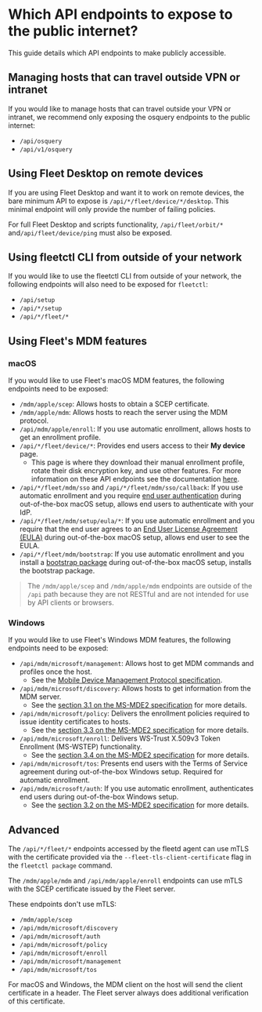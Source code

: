 # Which API endpoints to expose to the public internet?

This guide details which API endpoints to make publicly accessible.

## Managing hosts that can travel outside VPN or intranet

If you would like to manage hosts that can travel outside your VPN or intranet, we recommend only exposing the osquery endpoints to the public internet:

- `/api/osquery`
- `/api/v1/osquery`

## Using Fleet Desktop on remote devices

If you are using Fleet Desktop and want it to work on remote devices, the bare minimum API to expose is `/api/*/fleet/device/*/desktop`. This minimal endpoint will only provide the number of failing policies.

For full Fleet Desktop and scripts functionality, `/api/fleet/orbit/*` and`/api/fleet/device/ping` must also be exposed.

## Using fleetctl CLI from outside of your network

If you would like to use the fleetctl CLI from outside of your network, the following endpoints will also need to be exposed for `fleetctl`:

- `/api/setup`
- `/api/*/setup`
- `/api/*/fleet/*`

## Using Fleet's MDM features

### macOS

If you would like to use Fleet's macOS MDM features, the following endpoints need to be exposed:

- `/mdm/apple/scep`: Allows hosts to obtain a SCEP certificate.
- `/mdm/apple/mdm`: Allows hosts to reach the server using the MDM protocol.
- `/api/mdm/apple/enroll`: If you use automatic enrollment, allows hosts to get an enrollment profile.
- `/api/*/fleet/device/*`: Provides end users access to their **My device** page.
  - This page is where they download their manual enrollment profile, rotate their disk encryption key, and use other features. For more information on these API endpoints see the documentation [here](https://github.com/fleetdm/fleet/blob/main/docs/Contributing/API-for-contributors.md#device-authenticated-routes).
- `/api/*/fleet/mdm/sso` and `/api/*/fleet/mdm/sso/callback`: If you use automatic enrollment and you require [end user authentication](https://fleetdm.com/docs/using-fleet/mdm-macos-setup-experience#end-user-authentication-and-eula) during out-of-the-box macOS setup, allows end users to authenticate with your IdP.
- `/api/*/fleet/mdm/setup/eula/*`: If you use automatic enrollment and you require that the end user agrees to an [End User License Agreement (EULA)](https://fleetdm.com/docs/using-fleet/mdm-macos-setup-experience#end-user-authentication-and-eula) during out-of-the-box macOS setup, allows end user to see the EULA.
- `/api/*/fleet/mdm/bootstrap`: If you use automatic enrollment and you install a [bootstrap package](https://fleetdm.com/docs/using-fleet/mdm-macos-setup-experience#bootstrap-package) during out-of-the-box macOS setup, installs the bootstrap package.

> The `/mdm/apple/scep` and `/mdm/apple/mdm` endpoints are outside of the `/api` path because they
> are not RESTful and are not intended for use by API clients or browsers.

### Windows

If you would like to use Fleet's Windows MDM features, the following endpoints need to be exposed:

- `/api/mdm/microsoft/management`: Allows host to get MDM commands and profiles once the host.
  - See the [Mobile Device Management Protocol specification](https://learn.microsoft.com/en-us/openspecs/windows_protocols/ms-mdm/33769a92-ac31-47ef-ae7b-dc8501f7104f).
- `/api/mdm/microsoft/discovery`: Allows hosts to get information from the MDM server.
  - See the [section 3.1 on the MS-MDE2 specification](https://learn.microsoft.com/en-us/openspecs/windows_protocols/ms-mde2/2681fd76-1997-4557-8963-cf656ab8d887) for more details.
- `/api/mdm/microsoft/policy`: Delivers the enrollment policies required to issue identity certificates to hosts.
  - See the [section 3.3 on the MS-MDE2 specification](https://learn.microsoft.com/en-us/openspecs/windows_protocols/ms-xcep/08ec4475-32c2-457d-8c27-5a176660a210) for more details.
- `/api/mdm/microsoft/enroll`: Delivers WS-Trust X.509v3 Token Enrollment (MS-WSTEP) functionality.
  - See the [section 3.4 on the MS-MDE2 specification](https://learn.microsoft.com/en-us/openspecs/windows_protocols/ms-wstep/4766a85d-0d18-4fa1-a51f-e5cb98b752ea) for more details.
- `/api/mdm/microsoft/tos`: Presents end users with the Terms of Service agreement during out-of-the-box Windows setup. Required for automatic enrollment.
- `/api/mdm/microsoft/auth`: If you use automatic enrollment, authenticates end users during out-of-the-box Windows setup. 
  - See the [section 3.2 on the MS-MDE2 specification](https://learn.microsoft.com/en-us/openspecs/windows_protocols/ms-mde2/27ed8c2c-0140-41ce-b2fa-c3d1a793ab4a) for more details.

## Advanced

The `/api/*/fleet/*` endpoints accessed by the fleetd agent can use mTLS with the certificate provided via the `--fleet-tls-client-certificate` flag in the `fleetctl package` command.

The `/mdm/apple/mdm` and `/api/mdm/apple/enroll` endpoints can use mTLS with the SCEP certificate issued by the Fleet server.

These endpoints don't use mTLS:
- `/mdm/apple/scep`
- `/api/mdm/microsoft/discovery`
- `/api/mdm/microsoft/auth`
- `/api/mdm/microsoft/policy`
- `/api/mdm/microsoft/enroll`
- `/api/mdm/microsoft/management`
- `/api/mdm/microsoft/tos`

For macOS and Windows, the MDM client on the host will send the client certificate in a header. The Fleet server always does additional verification of this certificate.

<meta name="category" value="guides">
<meta name="authorGitHubUsername" value="mike-j-thomas">
<meta name="authorFullName" value="Mike Thomas">
<meta name="publishedOn" value="2023-11-13">
<meta name="articleTitle" value="Which API endpoints to expose to the public internet?">
